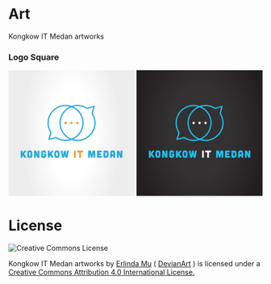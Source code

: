 # Art

Kongkow IT Medan artworks

### Logo Square
<img src="https://github.com/KongkowITMedan/art/blob/master/Logo%20KITM%20square%20light.jpg" width=250 /> <img src="https://github.com/KongkowITMedan/art/blob/master/Logo%20KITM%20square%20dark.jpg" width=250 />

# License

![Creative Commons License](https://i.creativecommons.org/l/by/4.0/88x31.png)

Kongkow IT Medan artworks by [Erlinda Mu](mailto:erlinda.mu@gmail.com) ( [DevianArt](https://erlinda.deviantart.com) ) is licensed under a [Creative Commons Attribution 4.0 International License.](http://creativecommons.org/licenses/by/4.0/)
